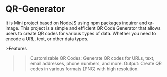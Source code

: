 # QR-Generator
It is Mini project based on NodeJS using npm packages inquirer and qr-image.
This project is a simple and efficient QR Code Generator that allows users to create QR codes for various types of data. Whether you need to encode a URL, text, or other data types.

:-Features
>>Customizable QR Codes: Generate QR codes for URLs, text, email addresses, phone numbers, and more.
>>Output: Create QR codes in various formats  (PNG) with high resolution.
